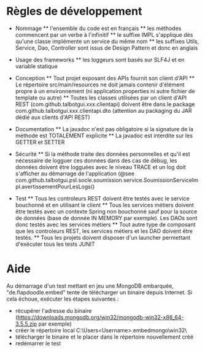 # Règles de développement

* Nommage
** l'ensemble du code est en français
** les méthodes commencent par un verbe à l'infinitif
** le suffixe IMPL s'applique dès qu'une classe implémente un service du même nom
** les suffixes Utils, Service, Dao, Controller sont issus de Design Pattern et donc en anglais

* Usage des frameworks
** les loggeurs sont basés sur SLF4J et en variable statique

* Conception
** Tout projet exposant des APIs fournit son client d'API
** Le répertoire src/main/resources ne doit jamais contenir d'élément propre à un environnement (ni application.properties ni autre fichier de template ou autre)
** Toutes les classes utilisées par un client d'API REST (com.github.talbotgui.xxx.clientapi) doivent être dans le package com.github.talbotgui.xxx.clientapi.dto (attention au packaging du JAR dédié aux clients d'API REST)

* Documentation
** La javadoc n'est pas obligatoire si la signature de la méthode est TOTALEMENT explicite
** La javadoc est interdite sur les GETTER et SETTER

* Sécurité
** Si la méthode traite des données personnelles et qu'il est nécessaire de logguer ces données dans des cas de débug, les données doivent être logguées avec le niveau TRACE et un log doit s'afficher au démarrage de l'application (@see com.github.talbotgui.psl.socle.soumission.service.SoumissionServiceImpl.avertissementPourLesLogs()

* Test
** Tous les controleurs REST doivent être testés avec le service bouchonné et en utilisant le client
** Tous les services métiers doivent être testés avec un contexte Spring non bouchonné sauf pour la source de données (base de donnée IN MEMORY par exemple). Les DAOs sont donc testés avec les services métiers
** Tout autre type de composant que les controleurs REST, les services métiers et les DAO doivent être testés.
** Tous les projets doivent disposer d'un launcher permettant d'exécuter tous les tests JUNIT

# Aide

Au démarrage d'un test mettant en jeu une MongoDB embarquée, "de.flapdoodle.embed" tente de télécharger un binaire depuis Internet. Si cela échoue, exécuter les étapes suivantes :
* récupérer l'adresse du binaire (https://downloads.mongodb.org/win32/mongodb-win32-x86_64-3.5.5.zip par exemple)
* créer le répertoire local C:\Users\<Username>\.embedmongo\win32\
* télécharger le binaire et le placer dans le répertoire nouvellement créé
* redémarrer le test
